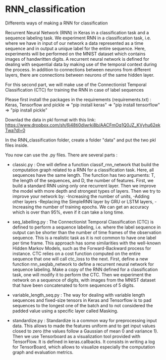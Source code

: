 # RNN_classification
Differents ways of making a RNN for classification 

Recurrent Neural Network (RNN) in Keras in a classification task and a sequence labeling task. 
We experiment RNN in a classification task, i.e. where we have in input of our network a data represented as a time sequence and in output a unique label for the entire sequence. Here, experiments will be performed on the MNIST dataset which contains images of handwritten digits.
A recurrent neural network is defined for dealing with sequential data by making use of the temporal context during the process. In addition to connections between neurons from different layers, there are connections between neurons of the same hidden layer.

For this second part, we will make use of the Connectionist
Temporal Classification (CTC) for training the RNN in case of label sequences

Please first install the packages in the requirements (requirements.txt) : Keras, Tensorflow and pickle
	=> "pip install keras"
	=> "pip install tensorflow"
	=> "pip install pickle"

Downlad the data in pkl format with this link: 
https://www.dropbox.com/sh/6j48ti0diwrki8b/AACFmOq1Q0JZ_KVyhu62ekTwa?dl=0

In the RNN_classification folder, create a folder "data" and put the two pkl files inside.

You now can use the .py files.
There are several parts :

- classic.py :
One will define a function classif_rnn_network that build the computation graph related to a RNN for a classification task. Here, all sequences have the same length. The function has two arguments: T, the length of the sequences, and D, the number of features. First, we build a standard RNN using only one recurrent layer. Then we improve the model with more depth and strongest types of layers.
Then we try to improve your network by:
	-Increasing the number of units,
	-Adding other layers 
	-Replacing the SimpleRNN layer by GRU or LSTM layers,
	-Increasing the number of training epochs.
We can get an accuracy which is over than 95%, even if it can take a long time.

- seq_labelling.py :
The Connectionist Temporal Classification (CTC) is defined to perform a sequence labeling, i.e. where the label sequence in output can be shorter than the number of time frames of the observation sequence. This is a realistic task as it is not common to have one label per time frame. This approach has some similarities with the well-known Hidden Markov Models, such as the Forward-Backward process for instance. CTC relies on a cost function computed on the entire sequence that one will call ctc_loss to the next.
First, define a new function rnn_seqlab_network to define a recurrent neural network for sequence labeling. Make a copy of the RNN defined for a classification task, one will modify it to perform the CTC. Then we experiment the network on a sequence of digits, with images from the MNIST dataset that have been concatenated to form sequences of 5 digits.


- variable_length_seq.py :
The way for dealing with variable length sequences and fixed-size tensors in Keras and Tensorflow is to pad sequences to the longest one of the batch and to not considered the padded value using a specific layer called Masking.

- standardize.py :
Standardize is a common way for preprocessing input data. This allows to made the features uniform and to get input values closed to zero (the values follow a Gaussian of mean 0 and variance 1). 
Then we use Tensorboard as a visualization tool provided with TensorFlow. It is defined in keras.callbacks. It consists in writing a log for TensorBoard, which allows to visualize especially the computation graph and evaluation metrics. 



